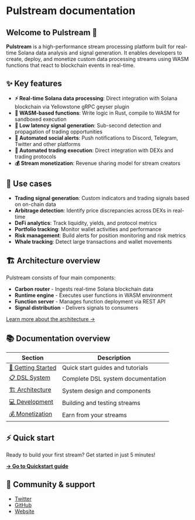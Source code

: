 # Pulstream documentation

## Welcome to Pulstream 🚀

**Pulstream** is a high-performance stream processing platform built for real-time Solana data analysis and signal generation. It enables developers to create, deploy, and monetize custom data processing streams using WASM functions that react to blockchain events in real-time.

## ✨ Key features

- **⚡ Real-time Solana data processing**: Direct integration with Solana blockchain via Yellowstone gRPC geyser plugin
- **🔧 WASM-based functions**: Write logic in Rust, compile to WASM for sandboxed execution
- **📡 Low latency signal generation**: Sub-second detection and propagation of trading opportunities
- **📱 Automated social alerts**: Push notifications to Discord, Telegram, Twitter and other platforms
- **🤖 Automated trading execution**: Direct integration with DEXs and trading protocols
- **💰 Stream monetization**: Revenue sharing model for stream creators

## 🎯 Use cases
- **Trading signal generation**: Custom indicators and trading signals based on on-chain data
- **Arbitrage detection**: Identify price discrepancies across DEXs in real-time
- **DeFi analytics**: Track liquidity, yields, and protocol metrics
- **Portfolio tracking**: Monitor wallet activities and performance
- **Risk management**: Build alerts for position monitoring and risk metrics
- **Whale tracking**: Detect large transactions and wallet movements

## 🏗️ Architecture overview

Pulstream consists of four main components:

* **Carbon router** - Ingests real-time Solana blockchain data
* **Runtime engine** - Executes user functions in WASM environment  
* **Function server** - Manages function deployment via REST API
* **Signal distribution** - Delivers signals to consumers

[Learn more about the architecture →](architecture/README.md)

## 📚 Documentation overview

| Section | Description |
|---------|-------------|
| [🚀 Getting Started](getting-started/quickstart.md) | Quick start guides and tutorials |
| [📋 DSL System](dsl-system/structure.md) | Complete DSL system documentation |
| [🏗️ Architecture](architecture/README.md) | System design and components |
| [💻 Development](development/README.md) | Building and testing streams |
| [💰 Monetization](monetization/README.md) | Earn from your streams |

## ⚡ Quick start

Ready to build your first stream? Get started in just 5 minutes!

[**→ Go to Quickstart guide**](getting-started/quickstart.md)

## 🤝 Community & support

- [Twitter](https://x.com/pulstream_so)
- [GitHub](https://github.com/pulstream)
- [Website](https://pulstream.so)